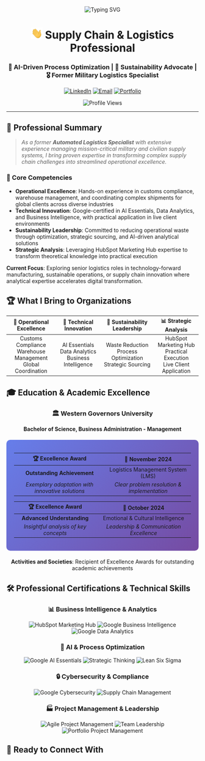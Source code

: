 <div align="center">
  <img src="https://readme-typing-svg.herokuapp.com?font=Fira+Code&size=32&duration=3000&pause=1000&color=2E8B57&center=true&vCenter=true&width=900&lines=Supply+Chain+%26+Logistics+Professional;AI-Driven+Process+Optimization;Sustainability+Advocate;Former+Automated+Logistics+Specialist" alt="Typing SVG" />
</div>

<h1 align="center">
  <img src="https://raw.githubusercontent.com/ABSphreak/ABSphreak/master/gifs/Hi.gif" width="30px">
  Supply Chain & Logistics Professional
</h1>

<h3 align="center">🚀 AI-Driven Process Optimization | 🌱 Sustainability Advocate | 🎖️ Former Military Logistics Specialist</h3>

<div align="center">
  
[![LinkedIn](https://img.shields.io/badge/LinkedIn-0077B5?style=for-the-badge&logo=linkedin&logoColor=white)](https://linkedin.com/in/ch8a)
[![Email](https://img.shields.io/badge/Email-D14836?style=for-the-badge&logo=gmail&logoColor=white)](mailto:contact@example.com)
[![Portfolio](https://img.shields.io/badge/Portfolio-000000?style=for-the-badge&logo=About.me&logoColor=white)](https://github.com/your-username)

![Profile Views](https://komarev.com/ghpvc/?username=your-username&color=2E8B57&style=for-the-badge&label=PROFILE+VIEWS)

</div>

---

## 🎯 Professional Summary

> *As a former **Automated Logistics Specialist** with extensive experience managing mission-critical military and civilian supply systems, I bring proven expertise in transforming complex supply chain challenges into streamlined operational excellence.*

### 🔧 Core Competencies

- **Operational Excellence**: Hands-on experience in customs compliance, warehouse management, and coordinating complex shipments for global clients across diverse industries
- **Technical Innovation**: Google-certified in AI Essentials, Data Analytics, and Business Intelligence, with practical application in live client environments  
- **Sustainability Leadership**: Committed to reducing operational waste through optimization, strategic sourcing, and AI-driven analytical solutions
- **Strategic Analysis**: Leveraging HubSpot Marketing Hub expertise to transform theoretical knowledge into practical execution

**Current Focus**: Exploring senior logistics roles in technology-forward manufacturing, sustainable operations, or supply chain innovation where analytical expertise accelerates digital transformation.

## 🏆 What I Bring to Organizations

<div align="center">

| 🔧 **Operational Excellence** | 🧠 **Technical Innovation** | 🌿 **Sustainability Leadership** | 📊 **Strategic Analysis** |
|:---:|:---:|:---:|:---:|
| Customs Compliance<br/>Warehouse Management<br/>Global Coordination | AI Essentials<br/>Data Analytics<br/>Business Intelligence | Waste Reduction<br/>Process Optimization<br/>Strategic Sourcing | HubSpot Marketing Hub<br/>Practical Execution<br/>Live Client Application |

</div>

## 🎓 Education & Academic Excellence

<div align="center">

### 🏛️ Western Governors University
**Bachelor of Science, Business Administration - Management**

<div style="background: linear-gradient(135deg, #667eea 0%, #764ba2 100%); padding: 20px; border-radius: 10px; margin: 20px 0;">

| 🏆 **Excellence Award** | 📅 **November 2024** |
|:---:|:---:|
| **Outstanding Achievement** | Logistics Management System (LMS) |
| *Exemplary adaptation with innovative solutions* | *Clear problem resolution & implementation* |

| 🏆 **Excellence Award** | 📅 **October 2024** |
|:---:|:---:|
| **Advanced Understanding** | Emotional & Cultural Intelligence |
| *Insightful analysis of key concepts* | *Leadership & Communication Excellence* |

</div>

**Activities and Societies**: Recipient of Excellence Awards for outstanding academic achievements

</div>

## 🛠️ Professional Certifications & Technical Skills

<div align="center">

### 📊 Business Intelligence & Analytics
![HubSpot Marketing Hub](https://img.shields.io/badge/HubSpot-Marketing%20Hub%20Software-FF7A59?style=for-the-badge&logo=hubspot&logoColor=white)
![Google Business Intelligence](https://img.shields.io/badge/Google-Business%20Intelligence-4285F4?style=for-the-badge&logo=google&logoColor=white)
![Google Data Analytics](https://img.shields.io/badge/Google-Data%20Analytics-34A853?style=for-the-badge&logo=google&logoColor=white)

### 🤖 AI & Process Optimization
![Google AI Essentials](https://img.shields.io/badge/Google-AI%20Essentials-EA4335?style=for-the-badge&logo=google&logoColor=white)
![Strategic Thinking](https://img.shields.io/badge/WGU-Strategic%20Thinking%20Principles-2E8B57?style=for-the-badge&logo=university&logoColor=white)
![Lean Six Sigma](https://img.shields.io/badge/Lean-Six%20Sigma%20Principles-FF6B6B?style=for-the-badge&logo=target&logoColor=white)

### 🔒 Cybersecurity & Compliance
![Google Cybersecurity](https://img.shields.io/badge/Google-Cybersecurity-4285F4?style=for-the-badge&logo=google&logoColor=white)
![Supply Chain Management](https://img.shields.io/badge/Supply%20Chain-Management%20KPIs-95A5A6?style=for-the-badge&logo=truck&logoColor=white)

### 🏭 Project Management & Leadership
![Agile Project Management](https://img.shields.io/badge/Agile-Project%20Management-9B59B6?style=for-the-badge&logo=agile&logoColor=white)
![Team Leadership](https://img.shields.io/badge/Strategic-Team%20Leadership-E74C3C?style=for-the-badge&logo=users&logoColor=white)
![Portfolio Project Management](https://img.shields.io/badge/Portfolio-Project%20Management-3498DB?style=for-the-badge&logo=project-diagram&logoColor=white)

</div>

## 🎯 Ready to Connect With

<div align="center">

